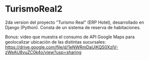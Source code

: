 # TurismoReal2
2da version del proyecto "Turismo Real" (ERP Hotel), desarrollado en Django (Python).
Consta de un sistema de reserva de habitaciones.

Bonus: video que muestra el consumo de API Google Maps para geolocalizar ubicación de las distintas sucursales:
https://drive.google.com/file/d/1eNWRmDaUiKQS0XzIV-zWeAU8vuZC0k4o/view?usp=sharing 
